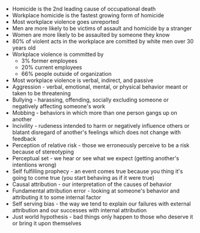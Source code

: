 - Homicide is the 2nd leading cause of occupational death
- Workplace homicide is the fastest growing form of homicide
- Most workplace violence goes unreported
- Men are more likely to be victims of assault and homicide by a stranger
- Women are more likely to be assaulted by someone they know
- 80% of violent acts in the workplace are comitted by white men over 30 years old
- Workplace violence is committed by
	- 3% former employees
	- 20% current employees
	- 66% people outside of organization
- Most workplace violence is verbal, indirect, and passive
- Aggression - verbal, emotional, mental, or physical behavior meant or taken to be threatening
- Bullying - harassing, offending, socially excluding someone or negatively affecting someone's work
- Mobbing - behaviors in which more than one person gangs up on another
- Incivility - rudeness intended to harm or negatively influence others or blatant disregard of another's feelings which does not change with feedback
- Perception of relative risk - those we erroneously perceive to be a risk because of stereotyping
- Perceptual set - we hear or see what we expect (getting another's intentions wrong)
- Self fulfilling prophecy - an event comes true because you thing it's going to come true (you start behaving as if it were true)
- Causal attribution - our interpretation of the causes of behavior
- Fundamental attribution error - looking at someone's behavior and attributing it to some internal factor
- Self serving bias - the way we tend to explain our failures with external attribution and our successes with internal attribution
- Just world hypothesis - bad things only happen to those who deserve it or bring it upon themselves